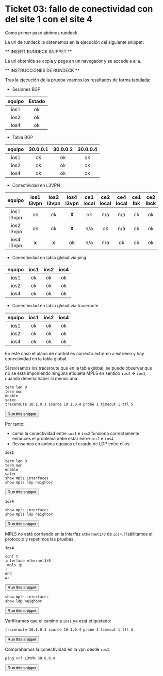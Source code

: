 # Ticket 03: fallo de conectividad con del site 1 con el site 4

Como primer paso abrimos rundeck.

La url de rundeck la obtenemos en la ejecución del siguiente snippet:

** INSERT RUNDECK SNIPPET **

La url obtenida se copia y pega en un navegador y se accede a ella.

** INSTRUCCIONES DE RUNDECK **

Tras la ejecución de la prueba veamos los resultados de forma tabulada:

* Sesiones BGP

|equipo|Estado|
|:---:|:---:|
|ios1|ok|
|ios2|ok|
|ios4|ok|

* Tabla BGP

|equipo|30.0.0.1|30.0.0.2|30.0.0.4|
|:---:|:---:|:---:|:---:|
|ios1|ok|ok|ok|
|ios2|ok|ok|ok|
|ios4|ok|ok|ok|

* Conectividad en L3VPN

|equipo|ios1 l3vpn|Ios2 l3vpn|ios4 l3vpn|ce1 local|ce2 local|ce4 local|ce1 lbk|ce2 lbck|ce4lbk|
|:---:|:---:|:---:|:---:|:---:|:---:|:---:|:---:|:---:|:---:|
|ios1 l3vpn|ok|ok|**X**|ok|n/a|n/a|ok|ok|**X**|
|ios2 l3vpn|ok|ok|**X**|n/a|ok|n/a|ok|ok|**X**|
|ios4 l3vpn|**x**|**x**|ok|n/a|n/a|ok|ok|ok|ok|

* Conectividad en tabla global via ping

|equipo|ios1|ios2|ios4|
|:---:|:---:|:---:|:---:|
|ios1|ok|ok|ok|
|ios2|ok|ok|ok|
|ios4|ok|ok|ok|

* Conectividad en tabla global via traceroute

|equipo|ios1|ios2|ios4|
|:---:|:---:|:---:|:---:|
|ios1|ok|ok|ok|
|ios2|ok|ok|ok|
|ios4|*ok*|ok|ok|

En este caso el plano de control es correcto extremo a extremo y hay conectividad en la tabla global.

Si revisamos los traceroute que en la tabla global, se puede observar que no se está imponiendo ninguna etiqueta MPLS en sentido `ios4` -> `ios1`, cuando debería haber al menos una.


```
term len 0
term mon
enable
satec
traceroute 10.1.0.1 source 10.1.0.4 probe 1 timeout 1 ttl 5

```
<button type="button" class="btn btn-primary btn-sm" onclick="runSnippetInTab('ios4', this)">Run this snippet</button>


Por tanto:

* como la conectividad entre `ios1` e `ios2` funciona correctamente entonces el problema debe estar entre `ios2` e `ios4`.
* Revisamos en ambos equipos el estado de LDP entre ellos:



**`ios2`**
```
term len 0
term mon
enable
satec
show mpls interfaces
show mpls ldp neighbor

```
<button type="button" class="btn btn-primary btn-sm" onclick="runSnippetInTab('ios2', this)">Run this snippet</button>


**`ios4`**
```
show mpls interfaces
show mpls ldp neighbor

```
<button type="button" class="btn btn-primary btn-sm" onclick="runSnippetInTab('ios4', this)">Run this snippet</button>

MPLS no está corriendo en la interfaz `ethernet1/0` de `ios4`. Habilitamos el protocolo y repetimos las pruebas.


**`ios4`**
```
conf t
interface ethernet1/0
 mpls ip
!
end
wr

```
<button type="button" class="btn btn-primary btn-sm" onclick="runSnippetInTab('ios4', this)">Run this snippet</button>



```
show mpls interfaces
show ldp neighbor

```
<button type="button" class="btn btn-primary btn-sm" onclick="runSnippetInTab('ios4', this)">Run this snippet</button>


Verificamos que el camino a `ios1` ya está etiquetado:

```
traceroute 10.1.0.1 source 10.1.0.4 probe 1 timeout 1 ttl 5

```
<button type="button" class="btn btn-primary btn-sm" onclick="runSnippetInTab('ios4', this)">Run this snippet</button>

Comprobamos la conectividad en la vpn desde `ios1`:

```
ping vrf L3VPN 30.0.0.4

```
<button type="button" class="btn btn-primary btn-sm" onclick="runSnippetInTab('ios1', this)">Run this snippet</button>
